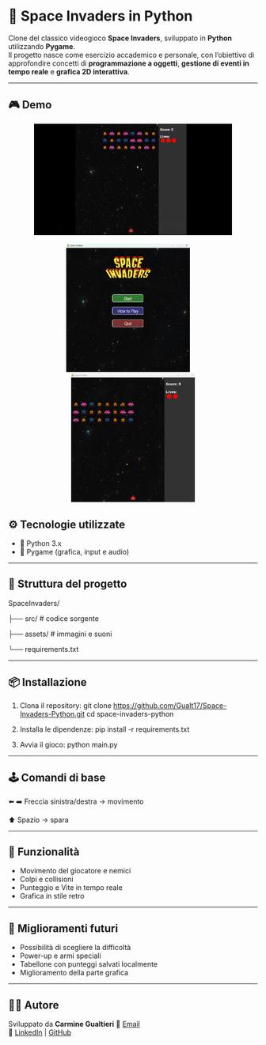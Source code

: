 # 🚀 Space Invaders in Python  

Clone del classico videogioco **Space Invaders**, sviluppato in **Python** utilizzando **Pygame**.  
Il progetto nasce come esercizio accademico e personale, con l’obiettivo di approfondire concetti di **programmazione a oggetti**, **gestione di eventi in tempo reale** e **grafica 2D interattiva**.  

---

## 🎮 Demo

<p align="center">
  <img src="Space_Invaders/assets/gameplay.gif" alt="Gameplay Demo" width="400"/>
</p>

<p align="center">
  <img src="Space_Invaders/assets/home.png" alt="Game Screenshot" width="250" style="margin-right: 20px;"/>
  <img src="Space_Invaders/assets/game.png" alt="Game Screenshot" width="250"/>
</p>

## ⚙️ Tecnologie utilizzate
- 🐍 Python 3.x  
- 🎨 Pygame (grafica, input e audio)

---

## 📂 Struttura del progetto
SpaceInvaders/

├── src/         # codice sorgente

├── assets/      # immagini e suoni

└── requirements.txt

---

## 📦 Installazione
1. Clona il repository:
git clone https://github.com/Gualt17/Space-Invaders-Python.git
cd space-invaders-python

2. Installa le dipendenze:
pip install -r requirements.txt

3. Avvia il gioco:
python main.py

---

## 🕹️ Comandi di base
⬅️ ➡️ Freccia sinistra/destra → movimento

⬆️ Spazio → spara

---

## 🌟 Funzionalità
- Movimento del giocatore e nemici
- Colpi e collisioni
- Punteggio e Vite in tempo reale
- Grafica in stile retro

---

## 🚀 Miglioramenti futuri
- Possibilità di scegliere la difficoltà
- Power-up e armi speciali
- Tabellone con punteggi salvati localmente
- Miglioramento della parte grafica

---

## 👨‍💻 Autore
Sviluppato da **Carmine Gualtieri**
📧 [Email](mailto:gualtieri.cb21@gmail.com)  
🔗 [LinkedIn](https://www.linkedin.com/in/carmine-gualtieri-580562358) | [GitHub](https://github.com/Gualt17)  
